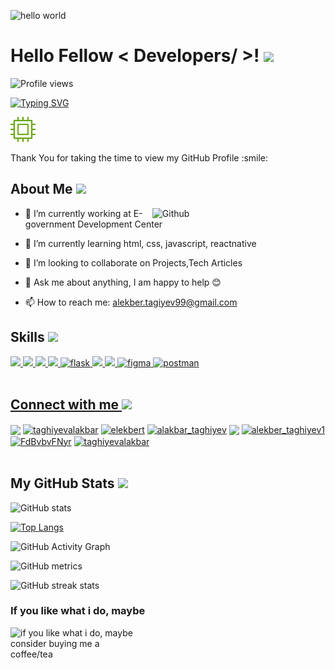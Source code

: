![hello world](https://user-images.githubusercontent.com/81484510/134321062-4ec84eaf-6b2a-4971-aeec-69a5d0944655.png)

<div align="center">

</div>

<h1> Hello Fellow < Developers/ >! <img src = "https://raw.githubusercontent.com/MartinHeinz/MartinHeinz/master/wave.gif" width = 50px> </h1>

![Profile views](https://gpvc.arturio.dev/alakbar-taghiyev)  
  
[![Typing SVG](https://readme-typing-svg.herokuapp.com?size=22&lines=I'm+Alakbar+Taghiyev)](https://git.io/typing-svg) 

<a href='https://docs.github.com/en/developers'><img src='https://raw.githubusercontent.com/acervenky/animated-github-badges/master/assets/devbadge.gif' width='40' height='40'></a>
<div size='20px'> Thank You for taking the time to view my GitHub Profile :smile: </div>

<h2> About Me <img src = "https://media0.giphy.com/media/KDDpcKigbfFpnejZs6/giphy.gif?cid=ecf05e47oy6f4zjs8g1qoiystc56cu7r9tb8a1fe76e05oty&rid=giphy.gif" width = 100px></h2>

<img width="55%" align="right" alt="Github" src="https://raw.githubusercontent.com/onimur/.github/master/.resources/git-header.svg" />


- 🔭 I’m currently working at E-government Development Center 

- 🌱 I’m currently learning html, css, javascript, reactnative 

- 👯 I’m looking to collaborate on Projects,Tech Articles 

- 💬 Ask me about anything, I am happy to help :blush: 
  
- 📫 How to reach me: alekber.tagiyev99@gmail.com 
  


<h2> Skills <img src = "https://media2.giphy.com/media/QssGEmpkyEOhBCb7e1/giphy.gif?cid=ecf05e47a0n3gi1bfqntqmob8g9aid1oyj2wr3ds3mg700bl&rid=giphy.gif" width = 32px> </h2>
<a href= https://github.com/alakbar-taghiyev?tab=repositories&q=&type=&language=html&sort= > <img width ='32px' src ='https://raw.githubusercontent.com/rahulbanerjee26/githubAboutMeGenerator/main/icons/html.svg'> </a>
<a href= https://github.com/alakbar-taghiyev?tab=repositories&q=&type=&language=css&sort= > <img width ='32px' src ='https://raw.githubusercontent.com/rahulbanerjee26/githubAboutMeGenerator/main/icons/css.svg'> </a>
<a href= https://github.com/alakbar-taghiyev?tab=repositories&q=&type=&language=javascript&sort= > <img width ='32px' src ='https://raw.githubusercontent.com/rahulbanerjee26/githubAboutMeGenerator/main/icons/javascript.svg'> </a>
<a href= https://github.com/alakbar-taghiyev?tab=repositories&q=&type=&language=python&sort= > <img width ='32px' src ='https://raw.githubusercontent.com/rahulbanerjee26/githubAboutMeGenerator/main/icons/python.svg'> </a>
<a href="https://flask.palletsprojects.com/" target="_blank"> <img src="https://www.vectorlogo.zone/logos/pocoo_flask/pocoo_flask-icon.svg" alt="flask" width="32px"/>
<a href= https://github.com/alakbar-taghiyev?tab=repositories&q=&type=&language=git&sort= > <img width ='32px' src ='https://raw.githubusercontent.com/rahulbanerjee26/githubAboutMeGenerator/main/icons/git.svg'> </a>
<a href= https://github.com/alakbar-taghiyev?tab=repositories&q=&type=&language=github&sort= > <img width ='32px' src ='https://raw.githubusercontent.com/rahulbanerjee26/githubAboutMeGenerator/main/icons/github.svg'> </a>
<a href="https://www.figma.com/" target="_blank"> <img src="https://www.vectorlogo.zone/logos/figma/figma-icon.svg" alt="figma" width="32px"/>
<a href="https://postman.com" target="_blank"> <img src="https://www.vectorlogo.zone/logos/getpostman/getpostman-icon.svg" alt="postman" width="32px"/>
 
 <br>
 <br>
 
<h2> Connect with me <img src='https://raw.githubusercontent.com/ShahriarShafin/ShahriarShafin/main/Assets/handshake.gif' width="100px"> </h2>  
<a href = 'https://www.github.com/alakbar-taghiyev'> <img width = '32px' align= 'center' src="https://raw.githubusercontent.com/rahulbanerjee26/githubAboutMeGenerator/main/icons/github.svg"/></a>   
<a href="https://linkedin.com/in/taghiyevalakbar" target="blank"><img align="center" src="https://raw.githubusercontent.com/rahuldkjain/github-profile-readme-generator/master/src/images/icons/Social/linked-in-alt.svg" alt="taghiyevalakbar" height="30" width="40" /></a>
<a href="https://fb.com/elekbert" target="blank"><img align="center" src="https://raw.githubusercontent.com/rahuldkjain/github-profile-readme-generator/master/src/images/icons/Social/facebook.svg" alt="elekbert" height="30" width="40" /></a>
<a href="https://instagram.com/alakbar_taghiyev" target="blank"><img align="center" src="https://raw.githubusercontent.com/rahuldkjain/github-profile-readme-generator/master/src/images/icons/Social/instagram.svg" alt="alakbar_taghiyev" height="30" width="40" /></a>   
<a href = 'alekbertagiyev'> <img width = '32px' align= 'center' src="https://raw.githubusercontent.com/rahulbanerjee26/githubAboutMeGenerator/main/icons/medium.svg"/></a> 
<a href="https://www.hackerrank.com/alekber_taghiyev1" target="blank"><img align="center" src="https://raw.githubusercontent.com/rahuldkjain/github-profile-readme-generator/master/src/images/icons/Social/hackerrank.svg" alt="alekber_taghiyev1" height="30" width="40" /></a>
<a href="https://discord.gg/FdBvbvFNyr" target="blank"><img align="center" src="https://raw.githubusercontent.com/rahuldkjain/github-profile-readme-generator/master/src/images/icons/Social/discord.svg" alt="FdBvbvFNyr" height="30" width="40" /></a>
<a href="https://dev.to/alakbartaghiyev" target="blank"><img align="center" src="https://cdn.jsdelivr.net/npm/simple-icons@3.0.1/icons/dev-dot-to.svg" alt="taghiyevalakbar" height="30" width="40" /></a>

<br>  
<br>  

<h2> My GitHub Stats  <img src = "https://media1.giphy.com/media/du3J3cXyzhj75IOgvA/giphy.gif?cid=ecf05e47x2g034i9pzwtzzsd3xgg2w9nr94t4tflbbgo3008&rid=giphy.gif" width = 32px> </h2>

![GitHub stats](https://github-readme-stats.vercel.app/api?username=alakbar-taghiyev&show_icons=true&count_private=true) 
  
[![Top Langs](https://github-readme-stats.vercel.app/api/top-langs/?username=alakbar-taghiyev)](https://github.com/alakbar-taghiyev/github-readme-stats)
  
![GitHub Activity Graph](https://activity-graph.herokuapp.com/graph?username=alakbar-taghiyev)
  
![GitHub metrics](https://metrics.lecoq.io/alakbar-taghiyev)
  
![GitHub streak stats](https://github-readme-streak-stats.herokuapp.com/?user=alakbar-taghiyev)  



<h3 align="left">If you like what i do, maybe</h3>
<p><a href="https://www.buymeacoffee.com/if you like what i do, maybe consider buying me a coffee/tea"> <img align="left" src="https://cdn.buymeacoffee.com/buttons/v2/default-yellow.png" height="50" width="210" alt="if you like what i do, maybe consider buying me a coffee/tea" /></a></p><br><br>
